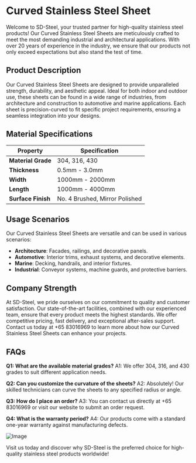 # Curved Stainless Steel Sheet

Welcome to SD-Steel, your trusted partner for high-quality stainless steel products! Our Curved Stainless Steel Sheets are meticulously crafted to meet the most demanding industrial and architectural applications. With over 20 years of experience in the industry, we ensure that our products not only exceed expectations but also stand the test of time.

## Product Description

Our Curved Stainless Steel Sheets are designed to provide unparalleled strength, durability, and aesthetic appeal. Ideal for both indoor and outdoor use, these sheets can be found in a wide range of industries, from architecture and construction to automotive and marine applications. Each sheet is precision-curved to fit specific project requirements, ensuring a seamless integration into your designs.

## Material Specifications

| **Property**       | **Specification**               |
|--------------------|---------------------------------|
| **Material Grade** | 304, 316, 430                  |
| **Thickness**      | 0.5mm - 3.0mm                   |
| **Width**          | 1000mm - 2000mm                 |
| **Length**         | 1000mm - 4000mm                 |
| **Surface Finish** | No. 4 Brushed, Mirror Polished |

## Usage Scenarios

Our Curved Stainless Steel Sheets are versatile and can be used in various scenarios:
- **Architecture**: Facades, railings, and decorative panels.
- **Automotive**: Interior trims, exhaust systems, and decorative elements.
- **Marine**: Decking, handrails, and interior fixtures.
- **Industrial**: Conveyor systems, machine guards, and protective barriers.

## Company Strength

At SD-Steel, we pride ourselves on our commitment to quality and customer satisfaction. Our state-of-the-art facilities, combined with our experienced team, ensure that every product meets the highest standards. We offer competitive pricing, fast delivery, and exceptional after-sales support. Contact us today at +65 83016969 to learn more about how our Curved Stainless Steel Sheets can enhance your projects.

## FAQs

**Q1: What are the available material grades?**
A1: We offer 304, 316, and 430 grades to suit different application needs.

**Q2: Can you customize the curvature of the sheets?**
A2: Absolutely! Our skilled technicians can curve the sheets to any specified radius or angle.

**Q3: How do I place an order?**
A3: You can contact us directly at +65 83016969 or visit our website to submit an order request.

**Q4: What is the warranty period?**
A4: Our products come with a standard one-year warranty against manufacturing defects.

![Image](https://github.com/user-attachments/assets/2567258e-e124-4816-932d-1809bd27ef0b)

Visit us today and discover why SD-Steel is the preferred choice for high-quality stainless steel products worldwide!